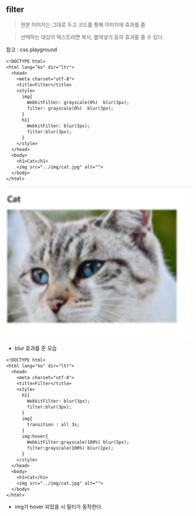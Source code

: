 ## filter

> 원본 이미지는 그대로 두고 코드를 통해 이미지에 효과를 줌

> 선택하는 대상이 텍스트라면 복사, 붙여넣기 등의 효과를 줄 수 있다.

참고 : <a herf="https://css-playground.com">css playground</a>

```
<!DOCTYPE html>
<html lang="ko" dir="ltr">
  <head>
    <meta charset="utf-8">
    <title>Filter</title>
    <style>
      img{
        WebkitFilter: grayscale(0%)  blur(3px);
        filter: grayscale(0%)  blur(3px);
      }
      h1{
        WebkitFilter: blur(3px);
        filter:blur(3px);
      }
    </style>
  </head>
  <body>
    <h1>Cat</h1>
    <img src="../img/cat.jpg" alt="">
  </body>
</html>
```

<img src="../img/filter.png"> 

* blur 효과를 준 모습

```
<!DOCTYPE html>
<html lang="ko" dir="ltr">
  <head>
    <meta charset="utf-8">
    <title>Filter</title>
    <style>
      h1{
        WebkitFilter: blur(3px);
        filter:blur(3px);
      }
      img{
        transition : all 3s;
      }
      img:hover{
        WebkitFilter:grayscale(100%) blur(5px);
        filter:grayscale(100%) blur(1px);
      }
    </style>
  </head>
  <body>
    <h1>Cat</h1>
    <img src="../img/cat.jpg" alt="">
  </body>
</html>

```

* img가 hover 되었을 시 필터가 동작한다.